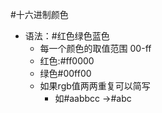 #十六进制颜色
- 语法：#红色绿色蓝色
  - 每一个颜色的取值范围 00-ff
  - 红色:#ff0000
  - 绿色#00ff00
  - 如果rgb值两两重复可以简写
    - 如#aabbcc ->#abc